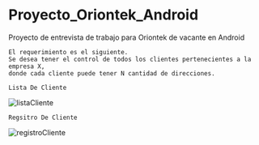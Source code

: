 # Proyecto_Oriontek_Android
Proyecto de entrevista de trabajo para Oriontek de vacante en Android 
~~~
El requerimiento es el siguiente.
Se desea tener el control de todos los clientes pertenecientes a la empresa X,
donde cada cliente puede tener N cantidad de direcciones. 
~~~

~~~
Lista De Cliente
~~~
![listaCliente](https://user-images.githubusercontent.com/65502311/191651537-3b565cb7-38f1-4278-989a-fe3434ebd0b3.PNG)
~~~
Regsitro De Cliente
~~~
![registroCliente](https://user-images.githubusercontent.com/65502311/191651546-03e0d233-19c4-41f1-80c6-56db458c71e0.PNG)
